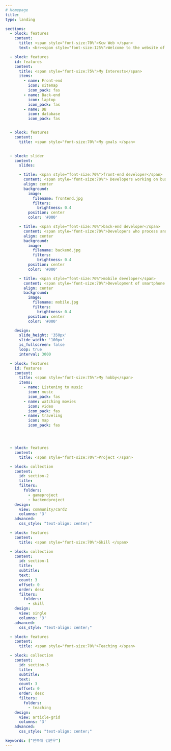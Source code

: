 ```yaml
---
# Homepage
title:
type: landing

sections:
  - block: features
    content:
      title: <span style="font-size:70%">Kcw Web </span>
      text: <br><span style="font-size:125%">Welcome to the website of Kim Chan-woo, a sophomore computer artificial intelligence student at Jeonbuk University.</span> <br><br>

  - block: features
    id: features
    content:
      title: <span style="font-size:75%">My Interests</span>
      items:
        - name: Front-end
          icon: sitemap
          icon_pack: fas
        - name: Back-end
          icon: laptop
          icon_pack: fas
        - name: DB
          icon: database
          icon_pack: fas


  - block: features
    content:
      title: <span style="font-size:70%">My goals </span>

        
  - block: slider
    content:
      slides:

      - title: <span style="font-size:70%">front-end developer</span>
        content: <span style="font-size:70%"> Developers working on business logic configurations and UIs imported from the backend API </span>
        align: center
        background:
          image:
            filename: frontend.jpg
            filters:
              brightness: 0.4
          position: center
          color: '#000'

      - title: <span style="font-size:70%">back-end developer</span>
        content: <span style="font-size:70%">Developers who process and store and manage user behavior<span style="font-size:70%">
        align: center
        background:
          image:
            filename: backend.jpg
            filters:
              brightness: 0.4
          position: center
          color: '#000'

      - title: <span style="font-size:70%">mobile developer</span>
        content: <span style="font-size:70%">Development of smartphone applications<span style="font-size:70%">
        align: center
        background:
          image:
            filename: mobile.jpg
            filters:
              brightness: 0.4
          position: center
          color: '#000'

    design:
      slide_height: '350px'
      slide_width: '100px'
      is_fullscreen: false
      loop: true
      interval: 3000

  - block: features
    id: features
    content:
      title: <span style="font-size:75%">My hobby</span>
      items:
        - name: Listening to music
          icon: music
          icon_pack: fas
        - name: watching movies
          icon: video
          icon_pack: fas
        - name: traveling
          icon: map
          icon_pack: fas




  - block: features
    content:
      title: <span style="font-size:70%">Project </span>

  - block: collection
    content:
      id: section-2
      title: 
      filters:
        folders:
          - gameproject
          - backendproject
    design:
      view: community/card2
      columns: '3'
    advanced:
      css_style: "text-align: center;"

  - block: features
    content:
      title: <span style="font-size:70%">Skill </span>

  - block: collection
    content:
      id: section-1
      title: 
      subtitle:
      text:
      count: 3
      offset: 0
      order: desc
      filters:
        folders:
          - skill
    design:
      view: single
      columns: '3'
    advanced:
      css_style: "text-align: center;"

  - block: features
    content:
      title: <span style="font-size:70%">Teaching </span>

  - block: collection
    content:
      id: section-3
      title: 
      subtitle:
      text:
      count: 3
      offset: 0
      order: desc
      filters:
        folders:
          - teaching
    design:
      view: article-grid
      columns: '3'
    advanced:
      css_style: "text-align: center;"

keywords: ["전북대 김찬우"]
---
```

